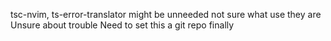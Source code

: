 tsc-nvim, ts-error-translator might be unneeded not sure what use they are
Unsure about trouble
Need to set this a git repo finally

